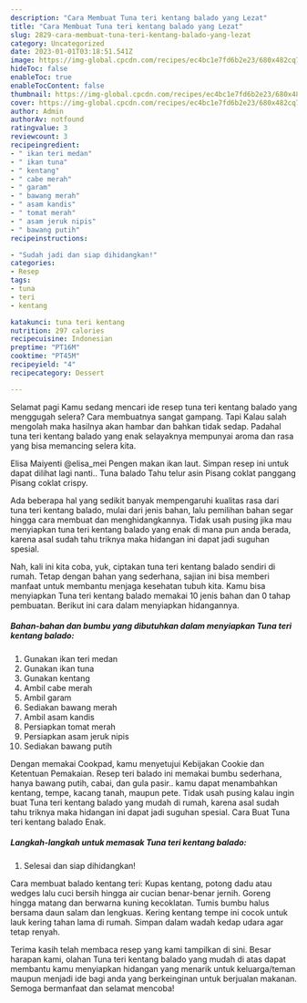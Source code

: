 ```yaml
---
description: "Cara Membuat Tuna teri kentang balado yang Lezat"
title: "Cara Membuat Tuna teri kentang balado yang Lezat"
slug: 2829-cara-membuat-tuna-teri-kentang-balado-yang-lezat
category: Uncategorized
date: 2023-01-01T03:18:51.541Z
image: https://img-global.cpcdn.com/recipes/ec4bc1e7fd6b2e23/680x482cq70/tuna-teri-kentang-balado-foto-resep-utama.jpg
hideToc: false
enableToc: true
enableTocContent: false
thumbnail: https://img-global.cpcdn.com/recipes/ec4bc1e7fd6b2e23/680x482cq70/tuna-teri-kentang-balado-foto-resep-utama.jpg
cover: https://img-global.cpcdn.com/recipes/ec4bc1e7fd6b2e23/680x482cq70/tuna-teri-kentang-balado-foto-resep-utama.jpg
author: Admin
authorAv: notfound
ratingvalue: 3
reviewcount: 3
recipeingredient:
- " ikan teri medan"
- " ikan tuna"
- " kentang"
- " cabe merah"
- " garam"
- " bawang merah"
- " asam kandis"
- " tomat merah"
- " asam jeruk nipis"
- " bawang putih"
recipeinstructions:

- "Sudah jadi dan siap dihidangkan!"
categories:
- Resep
tags:
- tuna
- teri
- kentang

katakunci: tuna teri kentang 
nutrition: 297 calories
recipecuisine: Indonesian
preptime: "PT16M"
cooktime: "PT45M"
recipeyield: "4"
recipecategory: Dessert

---
```



Selamat pagi Kamu sedang mencari ide resep tuna teri kentang balado yang menggugah selera? Cara membuatnya sangat gampang. Tapi Kalau salah mengolah maka hasilnya akan hambar dan bahkan tidak sedap. Padahal tuna teri kentang balado yang enak selayaknya mempunyai aroma dan rasa yang bisa memancing selera kita.


Elisa Maiyenti @elisa_mei Pengen makan ikan laut. Simpan resep ini untuk dapat dilihat lagi nanti.. Tuna balado Tahu telur asin Pisang coklat panggang Pisang coklat crispy.

Ada beberapa hal yang sedikit banyak mempengaruhi kualitas rasa dari tuna teri kentang balado, mulai dari jenis bahan, lalu pemilihan bahan segar hingga cara membuat dan menghidangkannya. Tidak usah pusing jika mau menyiapkan tuna teri kentang balado yang enak di mana pun anda berada, karena asal sudah tahu triknya maka hidangan ini dapat jadi suguhan spesial.


Nah, kali ini kita coba, yuk, ciptakan tuna teri kentang balado sendiri di rumah. Tetap dengan bahan yang sederhana, sajian ini bisa memberi manfaat untuk membantu menjaga kesehatan tubuh kita. Kamu bisa menyiapkan Tuna teri kentang balado memakai 10 jenis bahan dan 0 tahap pembuatan. Berikut ini cara dalam menyiapkan hidangannya.

<!--inarticleads1-->

##### Bahan-bahan dan bumbu yang dibutuhkan dalam menyiapkan Tuna teri kentang balado:

1. Gunakan  ikan teri medan
1. Gunakan  ikan tuna
1. Gunakan  kentang
1. Ambil  cabe merah
1. Ambil  garam
1. Sediakan  bawang merah
1. Ambil  asam kandis
1. Persiapkan  tomat merah
1. Persiapkan  asam jeruk nipis
1. Sediakan  bawang putih


Dengan memakai Cookpad, kamu menyetujui Kebijakan Cookie dan Ketentuan Pemakaian. Resep teri balado ini memakai bumbu sederhana, hanya bawang putih, cabai, dan gula pasir.. kamu dapat menambahkan kentang, tempe, kacang tanah, maupun pete. Tidak usah pusing kalau ingin buat Tuna teri kentang balado yang mudah di rumah, karena asal sudah tahu triknya maka hidangan ini dapat jadi suguhan spesial. Cara Buat Tuna teri kentang balado Enak. 

<!--inarticleads2-->

##### Langkah-langkah untuk memasak Tuna teri kentang balado:


1. Selesai dan siap dihidangkan!

Cara membuat balado kentang teri: Kupas kentang, potong dadu atau wedges lalu cuci bersih hingga air cucian benar-benar jernih. Goreng hingga matang dan berwarna kuning kecoklatan. Tumis bumbu halus bersama daun salam dan lengkuas. Kering kentang tempe ini cocok untuk lauk kering tahan lama di rumah. Simpan dalam wadah kedap udara agar tetap renyah. 

Terima kasih telah membaca resep yang kami tampilkan di sini. Besar harapan kami, olahan Tuna teri kentang balado yang mudah di atas dapat membantu kamu menyiapkan hidangan yang menarik untuk keluarga/teman maupun menjadi ide bagi anda yang berkeinginan untuk berjualan makanan. Semoga bermanfaat dan selamat mencoba!
